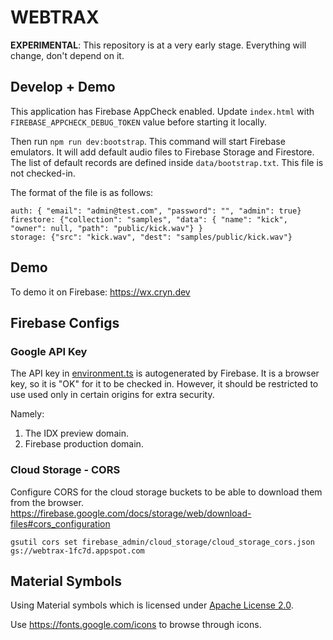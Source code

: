 # WEBTRAX

__EXPERIMENTAL__: This repository is at a very early stage. Everything will change, don't depend on it.

## Develop + Demo

This application has Firebase AppCheck enabled. Update `index.html` with `FIREBASE_APPCHECK_DEBUG_TOKEN` value before starting it locally.

Then run `npm run dev:bootstrap`. This command will start Firebase emulators. It will add default audio files to Firebase Storage and Firestore. The list of default records are defined inside `data/bootstrap.txt`. This file is not checked-in.

The format of the file is as follows:

```
auth: { "email": "admin@test.com", "password": "", "admin": true}
firestore: {"collection": "samples", "data": { "name": "kick", "owner": null, "path": "public/kick.wav"} }
storage: {"src": "kick.wav", "dest": "samples/public/kick.wav"}
```

## Demo

To demo it on Firebase: https://wx.cryn.dev


## Firebase Configs

### Google API Key

The API key in [environment.ts](src/environments/environment.ts) is autogenerated by Firebase. It is a browser key, so it is "OK" for it to be checked in. However, it should be restricted to use used only in certain origins for extra security.

Namely:

1. The IDX preview domain.
2. Firebase production domain.


### Cloud Storage - CORS

Configure CORS for the cloud storage buckets to be able to download them from the browser.
https://firebase.google.com/docs/storage/web/download-files#cors_configuration

```
gsutil cors set firebase_admin/cloud_storage/cloud_storage_cors.json gs://webtrax-1fc7d.appspot.com
```

## Material Symbols

Using Material symbols which is licensed under [Apache License 2.0](https://developers.google.com/fonts/docs/material_symbols#licensing).

Use https://fonts.google.com/icons to browse through icons. 
